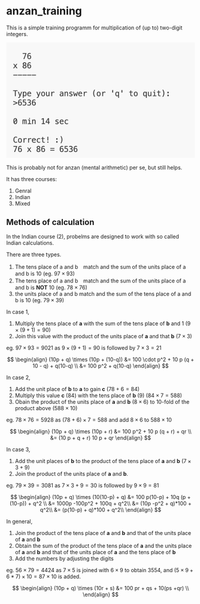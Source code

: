 # anzan_training

This is a simple training programm for multiplication of (up to) two-digit integers.

[]()
<img src="Screenshot 2023-10-30 at 09.48.26.png" alt="screenshot" title="サンプル">

This is probably not for anzan (mental arithmetic) per se, but still helps.

It has three courses:

1. Genral
2. Indian
3. Mixed

## Methods of calculation

In the Indian course (2), probelms are designed to work with so called Indian calculations.

There are three types.
1. The tens place of a and b　match and the sum of the units place of a and b is 10 (eg. $97 \times 93$)
2. The tens place of a and b　match and the sum of the units place of a and b is **NOT** 10 (eg. $78 \times 76$)
3. the units place of a and b match and the sum of the tens place of a and b is 10 (eg. $79 \times 39$)

In case 1,
1. Multiply the tens place of **a** with the sum of the tens place of **b** and 1 ($9 \times (9 + 1)= 90$)
2. Join this value with the product of the units place of **a** and that **b** ($7 \times 3$)

eg. $97 \times 93 = 9021$ as $9 \times (9 + 1) = 90$ is followed by $7 \times 3 = 21$

$$
\begin{align}
(10p  + q) \times (10p + (10-q)) &= 100 \cdot p^2 + 10  p  (q + 10 - q) + q(10-q) \\
&= 100  p^2  + q(10-q)
\end{align}
$$


In case 2, 
1. Add the unit place of **b** to **a** to gain **c** ($78 + 6 = 84$) 
2. Multiply this value **c** ($84$) with the tens place of **b** (9) ($84 \times 7 = 588$)
3. Obain the product of the units place of **a** and **b** ($8 \times 6$) to 10-fold of the product above ($588 \times 10$)

eg. $78 \times 76 = 5928$ as $(78 + 6) \times 7 = 588$ and add $8 \times 6$ to $588\times10$

$$
\begin{align}
(10p  + q) \times (10p + r) &= 100  p^2 + 10  p  (q + r) + qr \\
&= (10 p + q + r)  10  p + qr
\end{align}
$$


In case 3, 
1. Add the unit places of **b** to the product of the tens place of **a** and **b** ($7 \times 3 + 9$)
2. Join the product of the units place of **a** and **b**.

eg. $79 \times 39 = 3081$ as $7 \times 3 + 9 = 30$ is followed by $9 \times 9 = 81$


$$
\begin{align}
(10p  + q) \times (10(10-p) + q) &= 100  p(10-p) + 10q (p + (10-p)) + q^2 \\
&= 1000p -100p^2 + 100q + q^2\\
&= (10p -p^2 + q)*100 + q^2\\
&= (p(10-p) + q)*100 + q^2\\
\end{align}
$$



In general,
1. Join the product of the tens place of **a** and **b** and that of the units place of **a** and **b**
2. Obtain the sum of the product of the tens place of **a** and the units place of **a** and **b**
 and that of the units place of **a** and the tens place of **b**
3. Add the numbers by adjusting the digits

eg. $56 \times 79 = 4424$ as $7\times5$ is joined with $6 \times 9$ to obtain $3554$, and $(5 \times 9 + 6 * 7) \times 10 = 87 \times 10$ is added.


$$
\begin{align}
(10p  + q) \times (10r + s) &= 100  pr + qs + 10(ps +qr)  \\
\end{align}
$$

